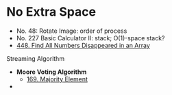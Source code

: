 # No Extra Space

* No.  48: Rotate Image: order of process
* No. 227 Basic Calculator II: stack; O(1)-space stack?
* [448. Find All Numbers Disappeared in an Array](https://leetcode.com/problems/find-all-numbers-disappeared-in-an-array/)



Streaming Algorithm

* **Moore Voting Algorithm**
  * [169. Majority Element](https://leetcode.com/problems/majority-element/)
*

